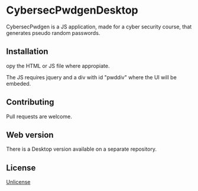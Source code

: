 # CybersecPwdgenDesktop


CybersecPwdgen is a JS application, made for a cyber security course, that generates pseudo random passwords.

## Installation
opy the HTML or JS file where appropiate.

The JS requires jquery and a div with id "pwddiv" where the UI will be embeded.


## Contributing
Pull requests are welcome. 

## Web version

There is a Desktop version available on a separate repository.

## License
[Unlicense](https://choosealicense.com/licenses/unlicense/)
